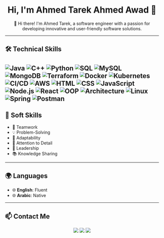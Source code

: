 <h1 align="center">Hi, I'm Ahmed Tarek Ahmed Awad 👋</h1>

<p align="center">
  🌟 Hi there! I'm Ahmed Tarek, a software engineer with a passion for developing innovative and user-friendly software solutions.
</p>

---
## 🛠️ **Technical Skills**



![Java](https://img.shields.io/badge/Java-007396?style=for-the-badge&logo=java&logoColor=white) ![C++](https://img.shields.io/badge/C++-00599C?style=for-the-badge&logo=cplusplus&logoColor=white) ![Python](https://img.shields.io/badge/Python-3776AB?style=for-the-badge&logo=python&logoColor=white) 
 ![SQL](https://img.shields.io/badge/SQL-336791?style=for-the-badge&logo=postgresql&logoColor=white) ![MySQL](https://img.shields.io/badge/MySQL-4479A1?style=for-the-badge&logo=mysql&logoColor=white) ![MongoDB](https://img.shields.io/badge/MongoDB-47A248?style=for-the-badge&logo=mongodb&logoColor=white) 
 ![Terraform](https://img.shields.io/badge/Terraform-623CE4?style=for-the-badge&logo=terraform&logoColor=white) ![Docker](https://img.shields.io/badge/Docker-2496ED?style=for-the-badge&logo=docker&logoColor=white) ![Kubernetes](https://img.shields.io/badge/Kubernetes-326CE5?style=for-the-badge&logo=kubernetes&logoColor=white) ![CI/CD](https://img.shields.io/badge/CI%2FCD-430098?style=for-the-badge&logo=githubactions&logoColor=white) 
 ![AWS](https://img.shields.io/badge/AWS-232F3E?style=for-the-badge&logo=amazonaws&logoColor=white) 
![HTML](https://img.shields.io/badge/HTML-E34F26?style=for-the-badge&logo=html5&logoColor=white) ![CSS](https://img.shields.io/badge/CSS-1572B6?style=for-the-badge&logo=css3&logoColor=white) ![JavaScript](https://img.shields.io/badge/JavaScript-F7DF1E?style=for-the-badge&logo=javascript&logoColor=black) ![Node.js](https://img.shields.io/badge/Node.js-339933?style=for-the-badge&logo=nodedotjs&logoColor=white) ![React](https://img.shields.io/badge/React-61DAFB?style=for-the-badge&logo=react&logoColor=black) 
 ![OOP](https://img.shields.io/badge/OOP-1E90FF?style=for-the-badge&logo=java&logoColor=white) ![Architecture](https://img.shields.io/badge/Architecture-FF4500?style=for-the-badge&logo=arch-linux&logoColor=white) 
![Linux](https://img.shields.io/badge/Linux-FCC624?style=for-the-badge&logo=linux&logoColor=black) ![Spring](https://img.shields.io/badge/Spring-6DB33F?style=for-the-badge&logo=spring&logoColor=white) ![Postman](https://img.shields.io/badge/Postman-FF6C37?style=for-the-badge&logo=postman&logoColor=white)
---

## 🤝 **Soft Skills**
- 🤝 Teamwork  
- 💡 Problem-Solving  
- 🔧 Adaptability  
- 🤔 Attention to Detail  
- 🌟 Leadership  
- 📚 Knowledge Sharing  

---
## 🌍 **Languages**
- 🌐 **English**: Fluent  
- 🌐 **Arabic**: Native  

---

## 📫 **Contact Me**

<p align="center">
  <a href="mailto:ahmedtawad2002@gmail.com"><img src="https://img.shields.io/badge/Email-D14836?style=for-the-badge&logo=gmail&logoColor=white"></a>
  <a href="https://github.com/Atarook"><img src="https://img.shields.io/badge/GitHub-181717?style=for-the-badge&logo=github&logoColor=white"></a>
  <a href="https://www.linkedin.com/in/ahmed-tarek-968bb6268"><img src="https://img.shields.io/badge/LinkedIn-0077B5?style=for-the-badge&logo=linkedin&logoColor=white"></a>
</p>
